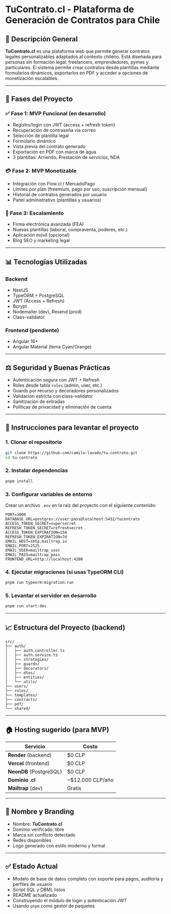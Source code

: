 # TuContrato.cl - Plataforma de Generación de Contratos para Chile

## 🚀 Descripción General

**TuContrato.cl** es una plataforma web que permite generar contratos legales personalizables adaptados al contexto chileno. Está diseñada para personas sin formación legal: freelancers, emprendedores, pymes y particulares. El sistema permite crear contratos desde plantillas mediante formularios dinámicos, exportarlos en PDF y acceder a opciones de monetización escalables.

---

## 📅 Fases del Proyecto

### ✅ Fase 1: MVP Funcional (en desarrollo)

* Registro/login con JWT (access + refresh token)
* Recuperación de contraseña vía correo
* Selección de plantilla legal
* Formulario dinámico
* Vista previa del contrato generado
* Exportación en PDF con marca de agua
* 3 plantillas: Arriendo, Prestación de servicios, NDA

### 💳 Fase 2: MVP Monetizable

* Integración con Flow\.cl / MercadoPago
* Límites por plan (freemium, pago por uso, suscripción mensual)
* Historial de contratos generados por usuario
* Panel administrativo (plantillas y usuarios)

### 🚀 Fase 3: Escalamiento

* Firma electrónica avanzada (FEA)
* Nuevas plantillas (laboral, compraventa, poderes, etc.)
* Aplicación móvil (opcional)
* Blog SEO y marketing legal

---

## 📊 Tecnologías Utilizadas

### Backend

* NestJS
* TypeORM + PostgreSQL
* JWT (Access + Refresh)
* Bcrypt
* Nodemailer (dev), Resend (prod)
* Class-validator

### Frontend (pendiente)

* Angular 16+
* Angular Material (tema Cyan/Orange)

---

## ⚖️ Seguridad y Buenas Prácticas

* Autenticación segura con JWT + Refresh
* Roles desde tabla `roles` (admin, user, etc.)
* Guards por recurso y decoradores personalizados
* Validación estricta con class-validator
* Sanitización de entradas
* Políticas de privacidad y eliminación de cuenta

---

## 💼 Instrucciones para levantar el proyecto

### 1. Clonar el repositorio

```bash
git clone https://github.com/camilo-lavado/tu-contrato.git
cd tu-contrato
```

### 2. Instalar dependencias

```bash
pnpm install
```

### 3. Configurar variables de entorno

Crear un archivo `.env` en la raíz del proyecto con el siguiente contenido:

```env
PORT=3000
DATABASE_URL=postgres://user:pass@localhost:5432/tucontrato
ACCESS_TOKEN_SECRET=supersecret
REFRESH_TOKEN_SECRET=refreshsecret
ACCESS_TOKEN_EXPIRATION=15m
REFRESH_TOKEN_EXPIRATION=7d
EMAIL_HOST=smtp.mailtrap.io
EMAIL_PORT=2525
EMAIL_USER=mailtrap_user
EMAIL_PASS=mailtrap_pass
FRONTEND_URL=http://localhost:4200
```

### 4. Ejecutar migraciones (si usas TypeORM CLI)

```bash
pnpm run typeorm:migration:run
```

### 5. Levantar el servidor en desarrollo

```bash
pnpm run start:dev
```

---

## 📈 Estructura del Proyecto (backend)

```
src/
├── auth/
│   ├── auth.controller.ts
│   ├── auth.service.ts
│   ├── strategies/
│   ├── guards/
│   ├── decorators/
│   ├── dtos/
│   ├── entities/
│   └── utils/
├── users/
├── roles/
├── templates/
├── contracts/
├── pdf/
└── shared/
```

---

## 🏠 Hosting sugerido (para MVP)

| Servicio                | Costo              |
| ----------------------- | ------------------ |
| **Render** (backend)    | \$0 CLP            |
| **Vercel** (frontend)   | \$0 CLP            |
| **NeonDB** (PostgreSQL) | \$0 CLP            |
| **Dominio .cl**         | \~\$12.000 CLP/año |
| **Mailtrap** (dev)      | Gratis             |

---

## 📎 Nombre y Branding

* Nombre: **TuContrato.cl**
* Dominio verificado: libre
* Marca sin conflicto detectado
* Redes disponibles
* Logo generado con estilo moderno y formal

---

## ✅ Estado Actual

* Modelo de base de datos completo con soporte para pagos, auditoría y perfiles de usuario
* Script SQL y DBML listos
* README actualizado
* Construyendo el módulo de login y autenticación JWT
* Usando `pnpm` como gestor de paquetes

